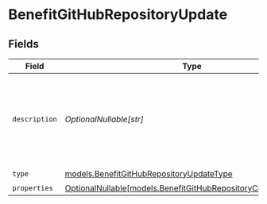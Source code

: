 # BenefitGitHubRepositoryUpdate


## Fields

| Field                                                                                                                    | Type                                                                                                                     | Required                                                                                                                 | Description                                                                                                              |
| ------------------------------------------------------------------------------------------------------------------------ | ------------------------------------------------------------------------------------------------------------------------ | ------------------------------------------------------------------------------------------------------------------------ | ------------------------------------------------------------------------------------------------------------------------ |
| `description`                                                                                                            | *OptionalNullable[str]*                                                                                                  | :heavy_minus_sign:                                                                                                       | The description of the benefit. Will be displayed on products having this benefit.                                       |
| `type`                                                                                                                   | [models.BenefitGitHubRepositoryUpdateType](../models/benefitgithubrepositoryupdatetype.md)                               | :heavy_check_mark:                                                                                                       | N/A                                                                                                                      |
| `properties`                                                                                                             | [OptionalNullable[models.BenefitGitHubRepositoryCreateProperties]](../models/benefitgithubrepositorycreateproperties.md) | :heavy_minus_sign:                                                                                                       | N/A                                                                                                                      |